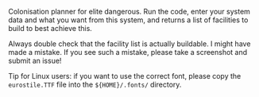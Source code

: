 Colonisation planner for elite dangerous. Run the code, enter your system data and what you want from this system, and returns a list of facilities to build to best achieve this.

Always double check that the facility list is actually buildable. I might have made a mistake. If you see such a mistake, please take a screenshot and submit an issue!

Tip for Linux users: if you want to use the correct font, please copy the `eurostile.TTF` file into the `${HOME}/.fonts/` directory.
